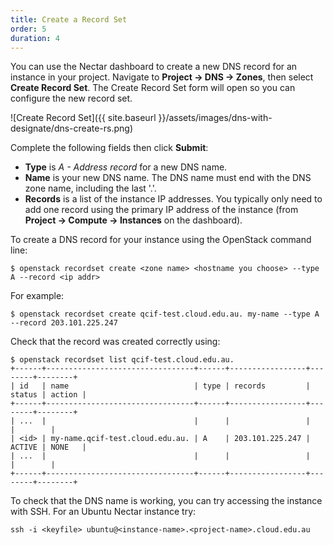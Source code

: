 ```yaml
---
title: Create a Record Set
order: 5
duration: 4
---
```


You can use the Nectar dashboard to create a new DNS record for an instance in
your project. Navigate to **Project -> DNS -> Zones**, then select **Create
Record Set**. The Create Record Set form will open so you can configure the new
record set.

![Create Record Set]({{ site.baseurl }}/assets/images/dns-with-designate/dns-create-rs.png)

Complete the following fields then click **Submit**:
- **Type** is *A - Address record* for a new DNS name.
- **Name** is your new DNS name. The DNS name must end with the DNS zone name,
  including the last '.'.
- **Records** is a list of the instance IP addresses. You typically only need
  to add one record using the primary IP address of the instance (from
  **Project -> Compute -> Instances** on the dashboard).

To create a DNS record for your instance using the OpenStack command line:

```
$ openstack recordset create <zone name> <hostname you choose> --type A --record <ip addr>

```

For example:

```
$ openstack recordset create qcif-test.cloud.edu.au. my-name --type A --record 203.101.225.247
```

Check that the record was created correctly using:

```
$ openstack recordset list qcif-test.cloud.edu.au.
+------+---------------------------------+------+-----------------+--------+--------+
| id   | name                            | type | records         | status | action |
+------+---------------------------------+------+-----------------+--------+--------+
| ...  |                                 |      |                 |        |        |
| <id> | my-name.qcif-test.cloud.edu.au. | A    | 203.101.225.247 | ACTIVE | NONE   |
| ...  |                                 |      |                 |        |        |
+------+---------------------------------+------+-----------------+--------+--------+
```

To check that the DNS name is working, you can try accessing the instance with
SSH. For an Ubuntu Nectar instance try:

```
ssh -i <keyfile> ubuntu@<instance-name>.<project-name>.cloud.edu.au
```
